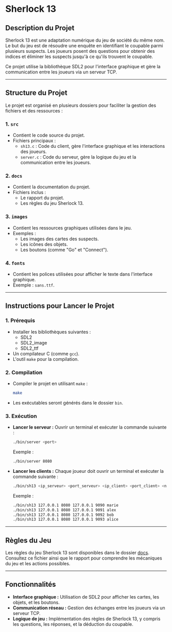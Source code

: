 # Sherlock 13

## Description du Projet
Sherlock 13 est une adaptation numérique du jeu de société du même nom. Le but du jeu est de résoudre une enquête en identifiant le coupable parmi plusieurs suspects. Les joueurs posent des questions pour obtenir des indices et éliminer les suspects jusqu'à ce qu'ils trouvent le coupable.

Ce projet utilise la bibliothèque SDL2 pour l'interface graphique et gère la communication entre les joueurs via un serveur TCP.

---

## Structure du Projet

Le projet est organisé en plusieurs dossiers pour faciliter la gestion des fichiers et des ressources :

### 1. **`src`**
   - Contient le code source du projet.
   - Fichiers principaux :
     - `sh13.c` : Code du client, gère l'interface graphique et les interactions des joueurs.
     - `server.c` : Code du serveur, gère la logique du jeu et la communication entre les joueurs.

### 2. **`docs`**
   - Contient la documentation du projet.
   - Fichiers inclus :
     - Le rapport du projet.
     - Les règles du jeu Sherlock 13.

### 3. **`images`**
   - Contient les ressources graphiques utilisées dans le jeu.
   - Exemples :
     - Les images des cartes des suspects.
     - Les icônes des objets.
     - Les boutons (comme "Go" et "Connect").

### 4. **`fonts`**
   - Contient les polices utilisées pour afficher le texte dans l'interface graphique.
   - Exemple : `sans.ttf`.

---

## Instructions pour Lancer le Projet

### 1. **Prérequis**
   - Installer les bibliothèques suivantes :
     - SDL2
     - SDL2_image
     - SDL2_ttf
   - Un compilateur C (comme `gcc`).
   - L'outil `make` pour la compilation.

### 2. **Compilation**
   - Compiler le projet en utilisant `make` :
     ```bash
     make
     ```
   - Les exécutables seront générés dans le dossier `bin`.

### 3. **Exécution**
   - **Lancer le serveur :**
     Ouvrir un terminal et exécuter la commande suivante :
     ```bash
     ./bin/server <port>
     ```
     Exemple :
     ```bash
     ./bin/server 8080
     ```

   - **Lancer les clients :**
     Chaque joueur doit ouvrir un terminal et exécuter la commande suivante :
     ```bash
     ./bin/sh13 <ip_serveur> <port_serveur> <ip_client> <port_client> <nom_joueur>
     ```
     Exemple :
     ```bash
     ./bin/sh13 127.0.0.1 8080 127.0.0.1 9090 marie
     ./bin/sh13 127.0.0.1 8080 127.0.0.1 9091 alex
     ./bin/sh13 127.0.0.1 8080 127.0.0.1 9092 bob
     ./bin/sh13 127.0.0.1 8080 127.0.0.1 9093 alice
     ```

---

## Règles du Jeu
Les règles du jeu Sherlock 13 sont disponibles dans le dossier [docs](https://github.com/inessa-kch/OS-User/tree/main/docs). Consultez ce fichier ainsi que le rapport pour comprendre les mécaniques du jeu et les actions possibles.

---

## Fonctionnalités
- **Interface graphique :** Utilisation de SDL2 pour afficher les cartes, les objets, et les boutons.
- **Communication réseau :** Gestion des échanges entre les joueurs via un serveur TCP.
- **Logique de jeu :** Implémentation des règles de Sherlock 13, y compris les questions, les réponses, et la déduction du coupable.
